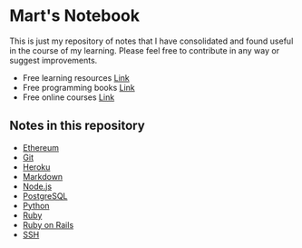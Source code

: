 # Mart's Notebook

This is just my repository of notes that I have consolidated and found useful in the course of my learning. Please feel free to contribute in any way or suggest improvements.

- Free learning resources [Link](https://github.com/vhf/free-programming-books#list-of-free-learning-resources-)
- Free programming books [Link](https://github.com/vhf/free-programming-books/blob/master/free-programming-books.md)
- Free online courses [Link](https://github.com/vhf/free-programming-books/blob/master/free-courses-en.md)

## Notes in this repository
- [Ethereum](./ethereum.md)
- [Git](./git.md)
- [Heroku](./heroku.md)
- [Markdown](./markdown.md)
- [Node.js](./node/README.md)
- [PostgreSQL](./postgresql.md)
- [Python](./python.md)
- [Ruby](./ruby.md)
- [Ruby on Rails](./rails/README.md)
- [SSH](./ssh.md)
